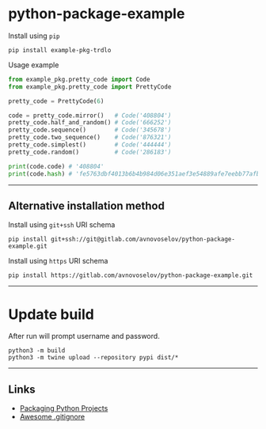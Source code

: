 # python-package-example

Install using `pip`
```shell
pip install example-pkg-trdlo
```

Usage example
```python
from example_pkg.pretty_code import Code
from example_pkg.pretty_code import PrettyCode

pretty_code = PrettyCode(6)

code = pretty_code.mirror()   # Code('408804')
pretty_code.half_and_random() # Code('666252')
pretty_code.sequence()        # Code('345678')
pretty_code.two_sequence()    # Code('876321')
pretty_code.simplest()        # Code('444444')
pretty_code.random()          # Code('286183')

print(code.code) # '408804'
print(code.hash) # 'fe5763dbf4013b6b4b984d06e351aef3e54889afe7eebb77afb3267284c5bec9'
```

---
## Alternative installation method
Install using `git+ssh` URI schema
```shell
pip install git+ssh://git@gitlab.com/avnovoselov/python-package-example.git
```

Install using `https` URI schema
```shell
pip install https://gitlab.com/avnovoselov/python-package-example.git
```
---
# Update build
After run will prompt username and password.
```shell
python3 -m build
python3 -m twine upload --repository pypi dist/*
```
---
## Links

* [Packaging Python Projects](https://packaging.python.org/tutorials/packaging-projects/)
* [Awesome .gitignore](https://gist.github.com/GhostofGoes/94580e76cd251972b15b4821c8a06f59)

